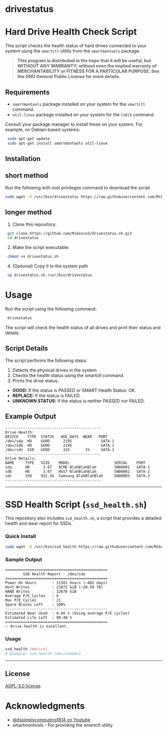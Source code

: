 # drivestatus

# Hard Drive Health Check Script
This script checks the health status of hard drives connected to your system using the `smartctl` utility from the `smartmontools` package.

> **This program is distributed in the hope that it will be useful, but WITHOUT ANY WARRANTY; without even the implied warranty of MERCHANTABILITY or FITNESS FOR A PARTICULAR PURPOSE. See the GNU General Public License for more details.**

## Requirements
- `smartmontools` package installed on your system for the `smartctl` command.
- `util-linux` package installed on your system for the `lsblk` command.

Consult your package manager to install these on your system. For example, on Debian-based systems:
  ```sh
   sudo apt-get update 
   sudo apt-get install smartmontools util-linux
  ```

## Installation

## short method
Run the following with root privileges command to download the script
``` sh
sudo wget -O /usr/bin/drivestatus https://raw.githubusercontent.com/Mikesco3/drivestatus.sh/main/drivestatus.sh && sudo chmod +x /usr/bin/drivestatus
```
## longer method
1. Clone this repository:
  ``` sh
   git clone https://github.com/Mikesco3/drivestatus.sh.git
   cd drivestatus
  ```

2. Make the script executable:
  ``` sh
   chmod +x drivestatus.sh
  ```
4. (Optional) Copy it to the system path
  ``` sh
   cp drivestatus.sh /usr/bin/drivestatus
  ```

# Usage
Run the script using the following command:
  ``` sh
   drivestatus 
  ```
The script will check the health status of all drives and print their status and details.

## Script Details
The script performs the following steps:

1. Detects the physical drives in the system
3. Checks the health status using the smartctl command.
4. Prints the drive status:
  - **GOOD:** If the status is PASSED or SMART Health Status: OK.
  - **REPLACE:** If the status is FAILED.
  - **UNKNOWN STATUS:** If the status is neither PASSED nor FAILED.

## Example Output
```
-------------------------------------------
Drive Health:
DEVICE    TYPE  STATUS   AGE_DAYS  WEAR   PORT                          
/dev/sda  HD    GOOD      2195             SATA-1                        
/dev/sdb  HD    GOOD      2195             SATA-2                        
/dev/sdc  SSD   GOOD      315       1%     SATA-3                        
-------------------------------------------
Drive Details:
NAME     TYPE   SIZE    MODEL                    SERIAL    PORT                     
sda      HD      3.6T   ACME BlahBlahBlah        SN00001   SATA-1                   
sdb      HD      3.6T   HGST BlahBlahBlah        SN00002   SATA-2                   
sdc      SSD    931.5G  Samsung BlahBlahBlah     SN00003   SATA-3                   
-------------------------------------------
```

___
# SSD Health Script (`ssd_health.sh`)
This repository also includes `ssd_health.sh`, a script that provides a detailed health and wear report for SSDs.

### Quick Install
``` sh
sudo wget -O /usr/bin/ssd_health https://raw.githubusercontent.com/Mikesco3/drivestatus.sh/main/ssd_health.sh && sudo chmod +x /usr/bin/ssd_health
```

### Sample Output
```
==============================================
        SSD Health Report - /dev/sda
==============================================
Power-On Hours       : 11581 hours (~482 days)
Host Writes          : 21072 GiB (~20.58 TB)
NAND Writes          : 12676 GiB
Average P/E Cycles   : 6
Max P/E Cycles       : 21
Spare Blocks Left    : 100%
----------------------------------------------
Estimated Wear Used  : 0.60 % (Using average P/E cycles)
Estimated Life Left  : 99.40 %
==============================================
✅ Drive health is excellent.

```

### Usage
``` sh
ssd_health [device]
# Example: ssd_health /dev/nvme0n1
```
___
## License
[AGPL-3.0 license](https://github.com/Mikesco3/drivestatus.sh/blob/main/LICENSE).

# Acknowledgments
- [@itssimplycomputing1814 on Youtube](https://www.youtube.com/@itssimplycomputing1814)
- smartmontools - For providing the smartctl utility.